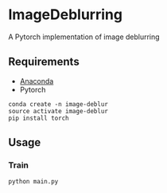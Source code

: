 # ImageDeblurring
A Pytorch implementation of image deblurring 

## Requirements
- [Anaconda](https://www.anaconda.com/download/)
- Pytorch
```
conda create -n image-deblur
source activate image-deblur
pip install torch
```

## Usage

### Train

```
python main.py
```
